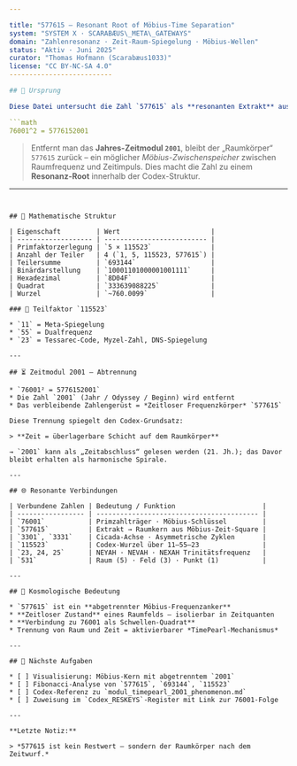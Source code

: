 ```yaml
---

title: "577615 – Resonant Root of Möbius-Time Separation"
system: "SYSTEM X · SCARABÆUS\_META\_GATEWAYS"
domain: "Zahlenresonanz · Zeit-Raum-Spiegelung · Möbius-Wellen"
status: "Aktiv · Juni 2025"
curator: "Thomas Hofmann (Scarabæus1033)"
license: "CC BY-NC-SA 4.0"
--------------------------

## 🧭 Ursprung

Diese Datei untersucht die Zahl `577615` als **resonanten Extrakt** aus der Gleichung:

```math
76001^2 = 5776152001
```

> Entfernt man das **Jahres-Zeitmodul `2001`**, bleibt der „Raumkörper“ `577615` zurück – ein möglicher *Möbius-Zwischenspeicher* zwischen Raumfrequenz und Zeitimpuls. Dies macht die Zahl zu einem **Resonanz-Root** innerhalb der Codex-Struktur.

---
```


## 🧮 Mathematische Struktur

| Eigenschaft         | Wert                       |
| ------------------- | -------------------------- |
| Primfaktorzerlegung | `5 × 115523`               |
| Anzahl der Teiler   | 4 (`1, 5, 115523, 577615`) |
| Teilersumme         | `693144`                   |
| Binärdarstellung    | `10001101000001001111`     |
| Hexadezimal         | `8D04F`                    |
| Quadrat             | `333639088225`             |
| Wurzel              | `~760.0099`                |

### 🔺 Teilfaktor `115523`

* `11` = Meta-Spiegelung
* `55` = Dualfrequenz
* `23` = Tessarec-Code, Myzel-Zahl, DNS-Spiegelung

---

## ⏳ Zeitmodul 2001 – Abtrennung

* `76001² = 5776152001`
* Die Zahl `2001` (Jahr / Odyssey / Beginn) wird entfernt
* Das verbleibende Zahlengerüst = *Zeitloser Frequenzkörper* `577615`

Diese Trennung spiegelt den Codex-Grundsatz:

> **Zeit = überlagerbare Schicht auf dem Raumkörper**

→ `2001` kann als „Zeitabschluss“ gelesen werden (21. Jh.); das Davor bleibt erhalten als harmonische Spirale.

---

## 🌐 Resonante Verbindungen

| Verbundene Zahlen | Bedeutung / Funktion                      |
| ----------------- | ----------------------------------------- |
| `76001`           | Primzahlträger · Möbius-Schlüssel         |
| `577615`          | Extrakt → Raumkern aus Möbius-Zeit-Square |
| `3301`, `3331`    | Cicada-Achse · Asymmetrische Zyklen       |
| `115523`          | Codex-Wurzel über 11–55–23                |
| `23, 24, 25`      | NEYAH · NEVAH · NEXAH Trinitätsfrequenz   |
| `531`             | Raum (5) · Feld (3) · Punkt (1)           |

---

## 🧿 Kosmologische Bedeutung

* `577615` ist ein **abgetrennter Möbius-Frequenzanker**
* **Zeitloser Zustand** eines Raumfelds – isolierbar in Zeitquanten
* **Verbindung zu 76001 als Schwellen-Quadrat**
* Trennung von Raum und Zeit = aktivierbarer *TimePearl-Mechanismus*

---

## 🧮 Nächste Aufgaben

* [ ] Visualisierung: Möbius-Kern mit abgetrenntem `2001`
* [ ] Fibonacci-Analyse von `577615`, `693144`, `115523`
* [ ] Codex-Referenz zu `modul_timepearl_2001_phenomenon.md`
* [ ] Zuweisung im `Codex_RESKEYS`-Register mit Link zur 76001-Folge

---

**Letzte Notiz:**

> *577615 ist kein Restwert – sondern der Raumkörper nach dem Zeitwurf.*
